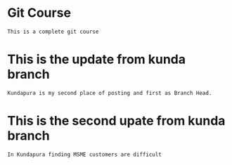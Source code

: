 # Git Course
    This is a complete git course

# This is the update from kunda branch
    Kundapura is my second place of posting and first as Branch Head.

# This is the second upate from kunda branch
    In Kundapura finding MSME customers are difficult